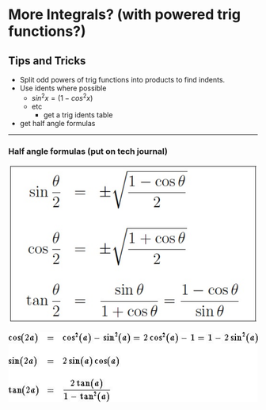 # More Integrals? (with powered trig functions?)

## Tips and Tricks

- Split odd powers of trig functions into products to find indents. 
- Use idents where possible
  - $sin^2x = (1-cos^2x)$
  - etc
    - get a trig idents table
- get half angle formulas

---
### Half angle formulas (put on tech journal)
![alt text][logo]

[logo]: ./img/halfangleformulas.jpg "Logo Title Text 2"

![alt text][F]

[F]: ./img/img1.jpg "Logo Title Text 2"